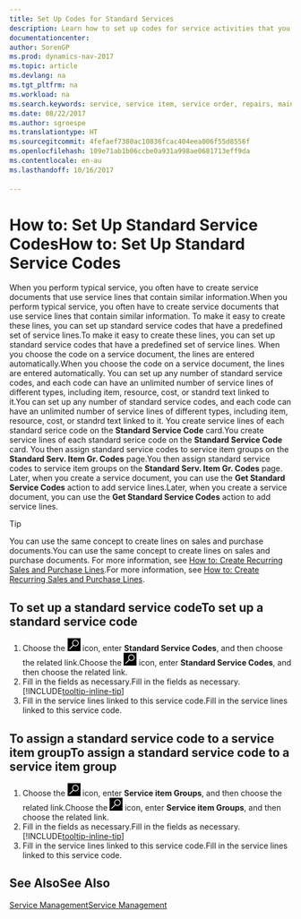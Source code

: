 ```yaml
---
title: Set Up Codes for Standard Services
description: Learn how to set up codes for service activities that you often perform.
documentationcenter: 
author: SorenGP
ms.prod: dynamics-nav-2017
ms.topic: article
ms.devlang: na
ms.tgt_pltfrm: na
ms.workload: na
ms.search.keywords: service, service item, service order, repairs, maintenance
ms.date: 08/22/2017
ms.author: sgroespe
ms.translationtype: HT
ms.sourcegitcommit: 4fefaef7380ac10836fcac404eea006f55d8556f
ms.openlocfilehash: 109e71ab1b06ccbe0a931a998ae0681713eff9da
ms.contentlocale: en-au
ms.lasthandoff: 10/16/2017

---
```


# <a name="how-to-set-up-standard-service-codes"></a><span data-ttu-id="2b0d1-103">How to: Set Up Standard Service Codes</span><span class="sxs-lookup"><span data-stu-id="2b0d1-103">How to: Set Up Standard Service Codes</span></span>
<span data-ttu-id="2b0d1-104">When you perform typical service, you often have to create service documents that use service lines that contain similar information.</span><span class="sxs-lookup"><span data-stu-id="2b0d1-104">When you perform typical service, you often have to create service documents that use service lines that contain similar information.</span></span> <span data-ttu-id="2b0d1-105">To make it easy to create these lines, you can set up standard service codes that have a predefined set of service lines.</span><span class="sxs-lookup"><span data-stu-id="2b0d1-105">To make it easy to create these lines, you can set up standard service codes that have a predefined set of service lines.</span></span> <span data-ttu-id="2b0d1-106">When you choose the code on a service document, the lines are entered automatically.</span><span class="sxs-lookup"><span data-stu-id="2b0d1-106">When you choose the code on a service document, the lines are entered automatically.</span></span> <span data-ttu-id="2b0d1-107">You can set up any number of standard service codes, and each code can have an unlimited number of service lines of different types, including item, resource, cost, or standrd text linked to it.</span><span class="sxs-lookup"><span data-stu-id="2b0d1-107">You can set up any number of standard service codes, and each code can have an unlimited number of service lines of different types, including item, resource, cost, or standrd text linked to it.</span></span> <span data-ttu-id="2b0d1-108">You create service lines of each standard serice code on the **Standard Service Code** card.</span><span class="sxs-lookup"><span data-stu-id="2b0d1-108">You create service lines of each standard serice code on the **Standard Service Code** card.</span></span> <span data-ttu-id="2b0d1-109">You then assign standard service codes to service item groups on the **Standard Serv. Item Gr. Codes** page.</span><span class="sxs-lookup"><span data-stu-id="2b0d1-109">You then assign standard service codes to service item groups on the **Standard Serv. Item Gr. Codes** page.</span></span> <span data-ttu-id="2b0d1-110">Later, when you create a service document, you can use the **Get Standard Service Codes** action to add service lines.</span><span class="sxs-lookup"><span data-stu-id="2b0d1-110">Later, when you create a service document, you can use the **Get Standard Service Codes** action to add service lines.</span></span>  
  
> [!Tip]
>  <span data-ttu-id="2b0d1-111">You can use the same concept to create lines on sales and purchase documents.</span><span class="sxs-lookup"><span data-stu-id="2b0d1-111">You can use the same concept to create lines on sales and purchase documents.</span></span> <span data-ttu-id="2b0d1-112">For more information, see [How to: Create Recurring Sales and Purchase Lines](sales-how-work-standard-lines.md).</span><span class="sxs-lookup"><span data-stu-id="2b0d1-112">For more information, see [How to: Create Recurring Sales and Purchase Lines](sales-how-work-standard-lines.md).</span></span>    
  
## <a name="to-set-up-a-standard-service-code"></a><span data-ttu-id="2b0d1-113">To set up a standard service code</span><span class="sxs-lookup"><span data-stu-id="2b0d1-113">To set up a standard service code</span></span>    
1. <span data-ttu-id="2b0d1-114">Choose the ![Search for Page or Report](media/ui-search/search_small.png "Search for Page or Report icon") icon, enter **Standard Service Codes**, and then choose the related link.</span><span class="sxs-lookup"><span data-stu-id="2b0d1-114">Choose the ![Search for Page or Report](media/ui-search/search_small.png "Search for Page or Report icon") icon, enter **Standard Service Codes**, and then choose the related link.</span></span>  
2. <span data-ttu-id="2b0d1-115">Fill in the fields as necessary.</span><span class="sxs-lookup"><span data-stu-id="2b0d1-115">Fill in the fields as necessary.</span></span> [!INCLUDE[tooltip-inline-tip](includes/tooltip-inline-tip_md.md)]  
4. <span data-ttu-id="2b0d1-116">Fill in the service lines linked to this service code.</span><span class="sxs-lookup"><span data-stu-id="2b0d1-116">Fill in the service lines linked to this service code.</span></span>  

## <a name="to-assign-a-standard-service-code-to-a-service-item-group"></a><span data-ttu-id="2b0d1-117">To assign a standard service code to a service item group</span><span class="sxs-lookup"><span data-stu-id="2b0d1-117">To assign a standard service code to a service item group</span></span>
1. <span data-ttu-id="2b0d1-118">Choose the ![Search for Page or Report](media/ui-search/search_small.png "Search for Page or Report icon") icon, enter **Service item Groups**, and then choose the related link.</span><span class="sxs-lookup"><span data-stu-id="2b0d1-118">Choose the ![Search for Page or Report](media/ui-search/search_small.png "Search for Page or Report icon") icon, enter **Service item Groups**, and then choose the related link.</span></span>  
2. <span data-ttu-id="2b0d1-119">Fill in the fields as necessary.</span><span class="sxs-lookup"><span data-stu-id="2b0d1-119">Fill in the fields as necessary.</span></span> [!INCLUDE[tooltip-inline-tip](includes/tooltip-inline-tip_md.md)]
3. <span data-ttu-id="2b0d1-120">Fill in the service lines linked to this service code.</span><span class="sxs-lookup"><span data-stu-id="2b0d1-120">Fill in the service lines linked to this service code.</span></span>  

## <a name="see-also"></a><span data-ttu-id="2b0d1-121">See Also</span><span class="sxs-lookup"><span data-stu-id="2b0d1-121">See Also</span></span>
[<span data-ttu-id="2b0d1-122">Service Management</span><span class="sxs-lookup"><span data-stu-id="2b0d1-122">Service Management</span></span>](service-service.md)
